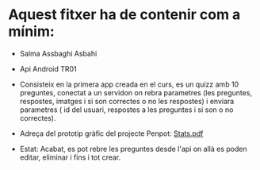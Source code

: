 # Aquest fitxer ha de contenir com a mínim:
 * Salma Assbaghi Asbahi
 * Api Android TR01
 * Consisteix en la primera app creada en el curs, es un quizz amb 10 preguntes, conectat a un servidon on rebra parametres (les preguntes, respostes, imatges i si son correctes o no les respostes) i enviara parametres ( id del usuari, respostes a les preguntes i si son o no correctes). 

 * Adreça del prototip gràfic del projecte Penpot: [Stats.pdf](https://github.com/user-attachments/files/17357173/Stats.pdf)
 * Estat: Acabat, es pot rebre les preguntes desde l'api on allà es poden editar, eliminar i fins i tot crear.
